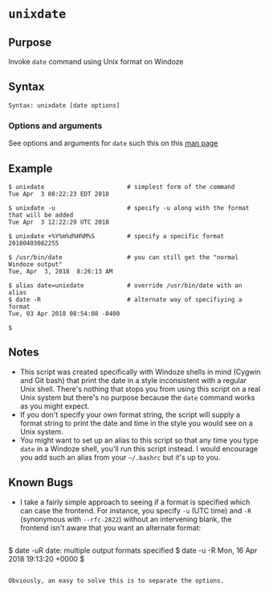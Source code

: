 # `unixdate`

## Purpose
Invoke `date` command using Unix format on Windoze

## Syntax
```
Syntax: unixdate [date options]
```

### Options and arguments
See options and arguments for `date` such this on this [man page](http://linuxcommand.org/lc3_man_pages/date1.html)

## Example

```
$ unixdate                       # simplest form of the command
Tue Apr  3 08:22:23 EDT 2018

$ unixdate -u                    # specify -u along with the format that will be added
Tue Apr  3 12:22:29 UTC 2018

$ unixdate +%Y%m%d%H%M%S         # specify a specific format
20180403082255

$ /usr/bin/date                  # you can still get the "normal Windoze output"
Tue, Apr  3, 2018  8:26:13 AM

$ alias date=unixdate            # override /usr/bin/date with an alias
$ date -R                        # alternate way of specifiying a format
Tue, 03 Apr 2018 08:54:08 -0400

$
```

## Notes

- This script was created specifically with Windoze shells in mind (Cygwin and Git bash) that print the date in a style inconsistent with a regular Unix shell.  There's nothing that stops you from using this script on a real Unix system but there's no purpose because the `date` command works as you might expect.
- If you don't specify your own format string, the script will supply a format string to print the date and time in the style you would see on a Unix system.
- You might want to set up an alias to this script so that any time you type `date` in a Windoze shell, you'll run this script instead.  I would encourage you add such an alias from your `~/.bashrc` but it's up to you.
## Known Bugs
- I take a fairly simple approach to seeing if a format is specified which can case the frontend.  For instance, you specify `-u` (UTC time) and `-R` (synonymous with `--rfc-2822`) without an intervening blank, the frontend isn't aware that you want an alternate format:

  ```
$ date -uR
date: multiple output formats specified
$ date -u -R
Mon, 16 Apr 2018 19:13:20 +0000
$
  ```
  
  Obviously, an easy to solve this is to separate the options.
